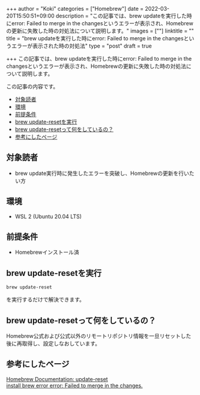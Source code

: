 +++
author = "Koki"
categories = ["Homebrew"]
date = 2022-03-20T15:50:51+09:00
description = "この記事では、brew updateを実行した時にerror: Failed to merge in the changesというエラーが表示され、Homebrewの更新に失敗した時の対処法について説明します。"
images = [""]
linktitle = ""
title = "brew updateを実行した時にerror: Failed to merge in the changesというエラーが表示された時の対処法"
type = "post"
draft = true

+++
この記事では、brew updateを実行した時にerror: Failed to merge in the changesというエラーが表示され、Homebrewの更新に失敗した時の対処法について説明します。

この記事の内容です。
<!-- START doctoc generated TOC please keep comment here to allow auto update -->
<!-- DON'T EDIT THIS SECTION, INSTEAD RE-RUN doctoc TO UPDATE -->


- <font color="#1111cc">[対象読者](#%E5%AF%BE%E8%B1%A1%E8%AA%AD%E8%80%85)</font>
- <font color="#1111cc">[環境](#%E7%92%B0%E5%A2%83)</font>
- <font color="#1111cc">[前提条件](#%E5%89%8D%E6%8F%90%E6%9D%A1%E4%BB%B6)</font>
- <font color="#1111cc">[brew update-resetを実行](#brew-update-reset%E3%82%92%E5%AE%9F%E8%A1%8C)</font>
- <font color="#1111cc">[brew update-resetって何をしているの？](#brew-update-reset%E3%81%A3%E3%81%A6%E4%BD%95%E3%82%92%E3%81%97%E3%81%A6%E3%81%84%E3%82%8B%E3%81%AE)</font>
- <font color="#1111cc">[参考にしたページ](#%E5%8F%82%E8%80%83%E3%81%AB%E3%81%97%E3%81%9F%E3%83%9A%E3%83%BC%E3%82%B8)</font>

<!-- END doctoc generated TOC please keep comment here to allow auto update -->


## 対象読者
- brew update実行時に発生したエラーを突破し、Homebrewの更新を行いたい方


## 環境
- WSL 2 (Ubuntu 20.04 LTS)


## 前提条件
- Homebrewインストール済


## brew update-resetを実行
```sh
brew update-reset
```
を実行するだけで解決できます。

## brew update-resetって何をしているの？
Homebrew公式および公式以外のリモートリポジトリ情報を一旦リセットした後に再取得し、設定しなおしています。


## 参考にしたページ
<font color="#1111cc"><a href="https://docs.brew.sh/Manpage#update-reset-repository-" target="_blank">Homebrew Documentation: update-reset </a></font>  
<font color="#1111cc"><a href="https://github.com/Homebrew/brew/issues/8975" target="_blank">install brew error error: Failed to merge in the changes.</a></font>  
